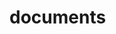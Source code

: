 # documents

<include from="Snippets-PortalAPI.md" element-id="snippet-header" />

<api-doc openapi-path="../../api.yaml" tag="documents"></api-doc>